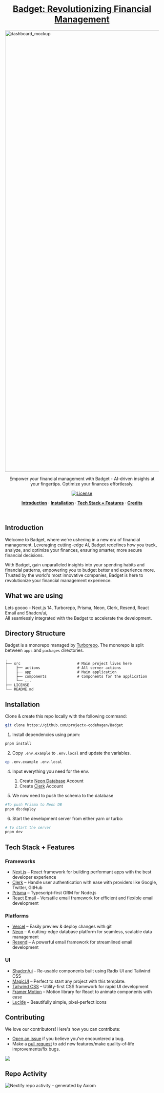 <a href="https://badget-eight-gilt.vercel.app/">
  <h1 align="center">Badget: Revolutionizing Financial Management</h1>
</a>

 <img width="1440" alt="dashboard_mockup" src="https://github.com/projectx-codehagen/Badget/assets/24507211/2c2b8e43-3d18-4b28-b8d0-5dc0cbdb530f">

<p align="center">
  Empower your financial management with Badget - AI-driven insights at your fingertips. Optimize your finances effortlessly.
</p>

<p align="center">
  <!-- <a href="https://twitter.com/placeholder">
    <img src="https://img.shields.io/twitter/follow/badget?style=flat&label=%40badgety&logo=twitter&color=0bf&logoColor=fff" alt="Twitter" />
  </a> -->
  <a href="https://github.com/projectx-codehagen/Badget/blob/main/LICENSE.md">
    <img src="https://img.shields.io/github/license/projectx-codehagen/Badget?label=license&logo=github&color=f80&logoColor=fff" alt="License" />
  </a>
</p>

<p align="center">
  <a href="#introduction"><strong>Introduction</strong></a> ·
  <a href="#installation"><strong>Installation</strong></a> ·
  <a href="#tech-stack--features"><strong>Tech Stack + Features</strong></a> ·
  <a href="#contributing"><strong>Credits</strong></a>
</p>
<br/>

## Introduction

Welcome to Badget, where we're ushering in a new era of financial management. Leveraging cutting-edge AI, Badget redefines how you track, analyze, and optimize your finances, ensuring smarter, more secure financial decisions.

With Badget, gain unparalleled insights into your spending habits and financial patterns, empowering you to budget better and experience more. Trusted by the world's most innovative companies, Badget is here to revolutionize your financial management experience.

## What we are using

Lets goooo - Next.js 14, Turborepo, Prisma, Neon, Clerk, Resend, React Email and Shadcn/ui,
<br/>
All seamlessly integrated with the Badget to accelerate the development.

## Directory Structure

Badget is a monorepo managed by [Turborepo](https://turbo.build/repo). The monorepo is split between `apps` and `packages` directories.

    .
    ├── src                          # Main project lives here
    │    ├── actions                 # All server actions
    │    ├── app                     # Main application
    │    ├── components              # Components for the application
    │    └── ...
    ├── LICENSE
    └── README.md

## Installation

Clone & create this repo locally with the following command:

```bash
git clone https://github.com/projectx-codehagen/Badget
```

1. Install dependencies using pnpm:

```bash
pnpm install
```

2. Copy `.env.example` to `.env.local` and update the variables.

```bash
cp .env.example .env.local
```

4. Input everything you need for the env.

   1. Create [Neon Database](https://neon.tech/) Account
   2. Create [Clerk](https://clerk.dev) Account

5. We now need to push the schema to the database
```bash
#To push Prisma to Neon DB
pnpm db:deploy
``` 

6. Start the development server from either yarn or turbo:
```bash
# To start the server
pnpm dev
```

## Tech Stack + Features

### Frameworks

- [Next.js](https://nextjs.org/) – React framework for building performant apps with the best developer experience
- [Clerk](https://clerk.com/) – Handle user authentication with ease with providers like Google, Twitter, GitHub
- [Prisma](https://www.prisma.io/) – Typescript-first ORM for Node.js
- [React Email](https://react.email/) – Versatile email framework for efficient and flexible email development

### Platforms

- [Vercel](https://vercel.com/) – Easily preview & deploy changes with git
- [Neon](https://neon.tech/) – A cutting-edge database platform for seamless, scalable data management
- [Resend](https://resend.com/) – A powerful email framework for streamlined email development

### UI

- [Shadcn/ui](https://ui.shadcn.com/) – Re-usable components built using Radix UI and Tailwind CSS
- [MagicUI](https://magicui.design/) – Perfect to start any project with this template.
- [Tailwind CSS](https://tailwindcss.com/) – Utility-first CSS framework for rapid UI development
- [Framer Motion](https://framer.com/motion) – Motion library for React to animate components with ease
- [Lucide](https://lucide.dev/) – Beautifully simple, pixel-perfect icons


## Contributing

We love our contributors! Here's how you can contribute:

- [Open an issue](https://github.com/codehagen/badget/issues) if you believe you've encountered a bug.
- Make a [pull request](https://github.com/codehagen/badget/pull) to add new features/make quality-of-life improvements/fix bugs.

<a href="https://github.com/codehagen/badget/graphs/contributors">
  <img src="https://contrib.rocks/image?repo=codehagen/badget" />
</a>

## Repo Activity

![Nextify repo activity – generated by Axiom](https://repobeats.axiom.co/api/embed/c03baff974deeb73d0da7788b8455d04f8e17fc8.svg "Repobeats analytics image")
